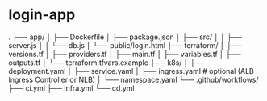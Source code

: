 # login-app



.
├── app/
│   ├── Dockerfile
│   ├── package.json
│   ├── src/
│   │   ├── server.js
│   │   └── db.js
│   └── public/login.html
├── terraform/
│   ├── versions.tf
│   ├── providers.tf
│   ├── main.tf
│   ├── variables.tf
│   ├── outputs.tf
│   └── terraform.tfvars.example
├── k8s/
│   ├── deployment.yaml
│   ├── service.yaml
│   ├── ingress.yaml        # optional (ALB Ingress Controller or NLB)
│   └── namespace.yaml
└── .github/workflows/
    ├── ci.yml
    ├── infra.yml
    └── cd.yml

